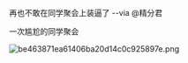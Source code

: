 再也不敢在同学聚会上装逼了 --via @精分君

一次尴尬的同学聚会

![be463871ea61406ba20d14c0c925897e.png](https://wxlzmt.github.io/cdn1/ext/qw/groups/10039/be463871ea61406ba20d14c0c925897e.png)
